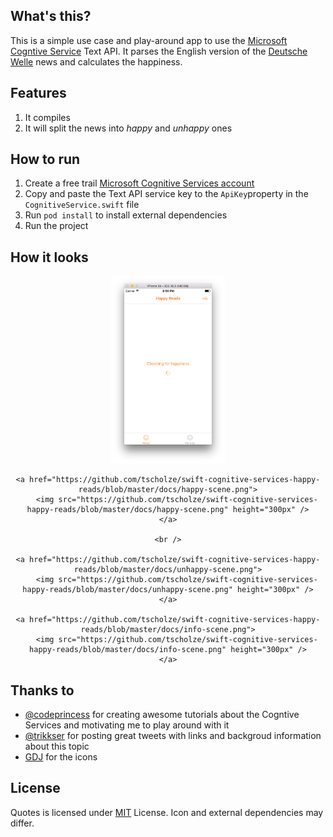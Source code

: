 ## What's this?
This is a simple use case and play-around app to use the [Microsoft Cogntive Service](https://www.microsoft.com/cognitive-services/en-us/apis) Text API. It parses the English version of the [Deutsche Welle](http://www.dw.com/en/top-stories/s-9097) news and calculates the happiness.

## Features
1. It compiles
1. It will split the news into *happy* and *unhappy* ones

## How to run
1. Create a free trail [Microsoft Cognitive Services account](https://www.microsoft.com/cognitive-services/en-us/sign-up)
1. Copy and paste the Text API service key to the `ApiKey`property in the `CognitiveService.swift` file
1. Run `pod install` to install external dependencies
1. Run the project

## How it looks

<div style="text-align:center">
	<a href="https://github.com/tscholze/swift-cognitive-services-happy-reads/blob/master/docs/loading-scene.png">
		<img src="https://github.com/tscholze/swift-cognitive-services-happy-reads/blob/master/docs/loading-scene.png" height="300px" />
	</a>

	<a href="https://github.com/tscholze/swift-cognitive-services-happy-reads/blob/master/docs/happy-scene.png">
		<img src="https://github.com/tscholze/swift-cognitive-services-happy-reads/blob/master/docs/happy-scene.png" height="300px" />
	</a>

    <br />

    <a href="https://github.com/tscholze/swift-cognitive-services-happy-reads/blob/master/docs/unhappy-scene.png">
		<img src="https://github.com/tscholze/swift-cognitive-services-happy-reads/blob/master/docs/unhappy-scene.png" height="300px" />
	</a>

    <a href="https://github.com/tscholze/swift-cognitive-services-happy-reads/blob/master/docs/info-scene.png">
		<img src="https://github.com/tscholze/swift-cognitive-services-happy-reads/blob/master/docs/info-scene.png" height="300px" />
	</a>
</div>


## Thanks to
* [@codeprincess](https://twitter.com/codePrincess) for creating awesome tutorials about the Cogntive Services and motivating me to play around with it
* [@trikkser](https://twitter.com/trikkser) for posting great tweets with links and backgroud information about this topic
* [GDJ](https://openclipart.org/user-cliparts/GDJ) for the icons

## License 
Quotes is licensed under [MIT](https://en.wikipedia.org/wiki/MIT_License) License. Icon and external dependencies may differ. 